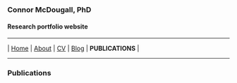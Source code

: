 ### Connor McDougall, PhD
#### Research portfolio website
___

| [Home](README.md) | [About](about.md) | [CV](cv.md) | [Blog](blog.md) | **PUBLICATIONS** |

___

### Publications
